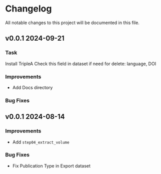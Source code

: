 # Changelog
All notable changes to this project will be documented in this file.


## v0.0.1 2024-09-21
### Task
Install TripleA
Check this field in dataset if need for delete: language, DOI

### Improvements
- Add Docs directory

### Bug Fixes

## v0.0.1 2024-08-14



### Improvements
- Add `step04_extract_volume`


### Bug Fixes
- Fix Publication Type in Export dataset
